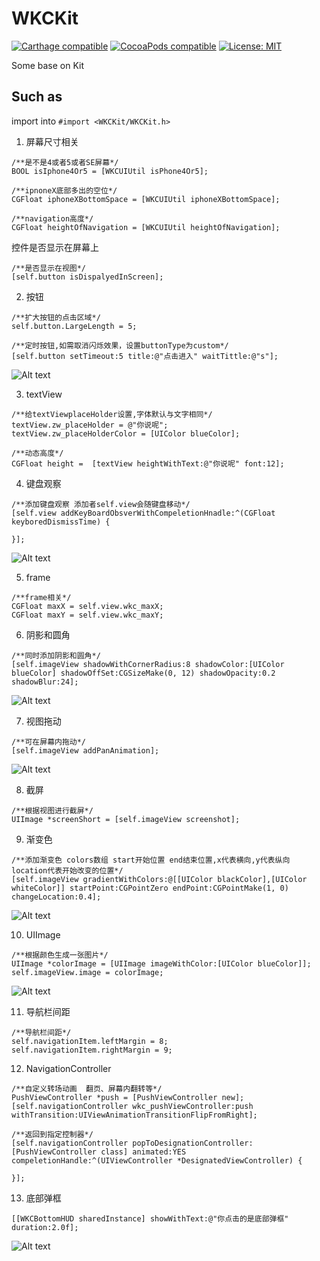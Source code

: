 # WKCKit
[![Carthage compatible](https://img.shields.io/badge/Carthage-compatible-4BC51D.svg?style=flat)](https://github.com/Carthage/Carthage#adding-frameworks-to-an-application) [![CocoaPods compatible](https://img.shields.io/cocoapods/v/WKCKit.svg?style=flat)](https://cocoapods.org/pods/WKCKit) [![License: MIT](https://img.shields.io/cocoapods/l/WKCKit.svg?style=flat)](http://opensource.org/licenses/MIT)

Some base on Kit

## Such as

 import into  `#import <WKCKit/WKCKit.h>`
 
 1. 屏幕尺寸相关
 ```
 /**是不是4或者5或者SE屏幕*/
 BOOL isIphone4Or5 = [WKCUIUtil isPhone4Or5];
 
 /**ipnoneX底部多出的空位*/
 CGFloat iphoneXBottomSpace = [WKCUIUtil iphoneXBottomSpace];
 
 /**navigation高度*/
 CGFloat heightOfNavigation = [WKCUIUtil heightOfNavigation];
 ```
  控件是否显示在屏幕上
  ```
  /**是否显示在视图*/
  [self.button isDispalyedInScreen];
```
 2. 按钮
 ```
 /**扩大按钮的点击区域*/
 self.button.LargeLength = 5;
 
 /**定时按钮,如需取消闪烁效果，设置buttonType为custom*/
 [self.button setTimeout:5 title:@"点击进入" waitTittle:@"s"];
 ```
 ![Alt text](https://github.com/WeiKunChao/WKCKit/raw/master/screenShort/1.gif)
 
 3. textView
 ```
 /**给textViewplaceHolder设置,字体默认与文字相同*/
 textView.zw_placeHolder = @"你说呢";
 textView.zw_placeHolderColor = [UIColor blueColor];
 
 /**动态高度*/
 CGFloat height =  [textView heightWithText:@"你说呢" font:12];
 ```
 
 4. 键盘观察
 ```
 /**添加键盘观察 添加者self.view会随键盘移动*/
 [self.view addKeyBoardObsverWithCompeletionHnadle:^(CGFloat keyboredDismissTime) {
 
 }];
 ```
  ![Alt text](https://github.com/WeiKunChao/WKCKit/raw/master/screenShort/2.gif)
  
 5. frame
 ```
 /**frame相关*/
 CGFloat maxX = self.view.wkc_maxX;
 CGFloat maxY = self.view.wkc_maxY;
 ```
 6. 阴影和圆角
 ```
 /**同时添加阴影和圆角*/
 [self.imageView shadowWithCornerRadius:8 shadowColor:[UIColor blueColor] shadowOffSet:CGSizeMake(0, 12) shadowOpacity:0.2 shadowBlur:24];
 ```
   ![Alt text](https://github.com/WeiKunChao/WKCKit/raw/master/screenShort/3.png)
   
 7. 视图拖动
 ```
 /**可在屏幕内拖动*/
 [self.imageView addPanAnimation];
 ```
![Alt text](https://github.com/WeiKunChao/WKCKit/raw/master/screenShort/4.gif)
    
 8. 截屏
 ```
 /**根据视图进行截屏*/
 UIImage *screenShort = [self.imageView screenshot];
 ```
 9. 渐变色
 
 ```
 /**添加渐变色 colors数组 start开始位置 end结束位置,x代表横向,y代表纵向 location代表开始改变的位置*/
 [self.imageView gradientWithColors:@[[UIColor blackColor],[UIColor whiteColor]] startPoint:CGPointZero endPoint:CGPointMake(1, 0) changeLocation:0.4];
 ```
  ![Alt text](https://github.com/WeiKunChao/WKCKit/raw/master/screenShort/6.png)
  
  10.  UIImage
  ```
  /**根据颜色生成一张图片*/
  UIImage *colorImage = [UIImage imageWithColor:[UIColor blueColor]];
  self.imageView.image = colorImage;
  ```
  ![Alt text](https://github.com/WeiKunChao/WKCKit/raw/master/screenShort/5.png)
  
  11. 导航栏间距
  ```
  /**导航栏间距*/
  self.navigationItem.leftMargin = 8;
  self.navigationItem.rightMargin = 9;
  ```
12. NavigationController
```
/**自定义转场动画  翻页、屏幕内翻转等*/
PushViewController *push = [PushViewController new];
[self.navigationController wkc_pushViewController:push withTransition:UIViewAnimationTransitionFlipFromRight];

/**返回到指定控制器*/
[self.navigationController popToDesignationController:[PushViewController class] animated:YES compeletionHandle:^(UIViewController *DesignatedViewController) {

}];
```

13. 底部弹框
```
[[WKCBottomHUD sharedInstance] showWithText:@"你点击的是底部弹框" duration:2.0f];
```
  ![Alt text](https://github.com/WeiKunChao/WKCKit/raw/master/screenShort/7.gif)
    
  
 
